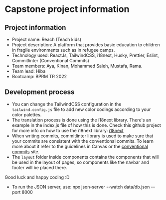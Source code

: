 # Capstone project information

## Project information

-   Project name: Reach (Teach kids)
-   Project description: A platform that provides basic education to children in fragile environments such as in refugee camps.
-   Technology used: ReactJs, TailwindCSS, i18next, Husky, Prettier, Eslint, Commitlinter (Conventional Commits)
-   Team members: Aya, Kinan, Mohammed Saleh, Mustafa, Rama.
-   Team lead: Hiba
-   Bootcamp: BPRM TR 2022

## Development process

-   You can change the TailwindCSS configuration in the `tailwind.config.js` file to add new color codings according to your color palettes.
-   The translation process is done using the i18next library. There's an example in the index.js file of how this is done. Check this github project for more info on how to use the i18next library: [i18next](https://react.i18next.com/)
-   When writing commits, commitlinter library is used to make sure that your commits are consistent with the conventional commits. To learn more about it refer to the guidelines in Canvas or the [conventional commits](https://www.conventionalcommits.org/en/v1.0.0/#summary) site.
-   The `layout` folder inside components contains the components that will be used in the layout of pages, so components like the navbar and footer will be placed there.

Good luck and happy coding :D

-   To run the JSON server, use:
    npx json-server --watch data/db.json --port 8000
